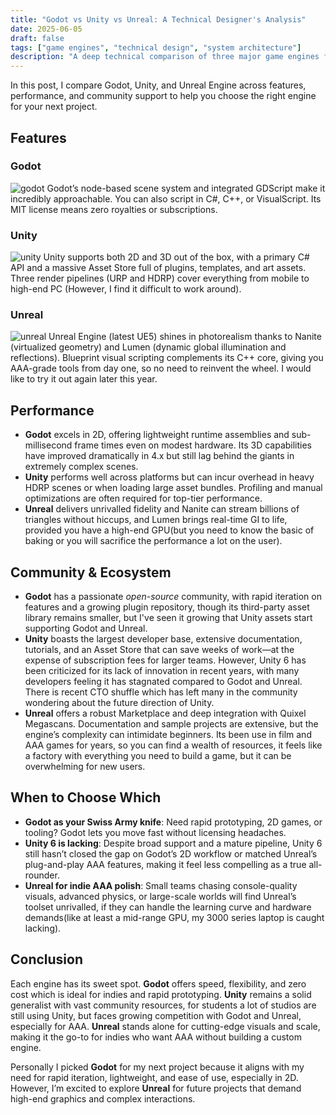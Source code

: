 ```yaml
---
title: "Godot vs Unity vs Unreal: A Technical Designer's Analysis"
date: 2025-06-05
draft: false
tags: ["game engines", "technical design", "system architecture"]
description: "A deep technical comparison of three major game engines from a technical designer's perspective, focusing on system design implications and workflow efficiency."
---
```


In this post, I compare Godot, Unity, and Unreal Engine across features, performance, and community support to help you choose the right engine for your next project.

## Features

### Godot

![godot](godot.png)
Godot’s node-based scene system and integrated GDScript make it incredibly approachable. You can also script in C#, C++, or VisualScript. Its MIT license means zero royalties or subscriptions.

### Unity

![unity](unity.png)
Unity supports both 2D and 3D out of the box, with a primary C# API and a massive Asset Store full of plugins, templates, and art assets. Three render pipelines (URP and HDRP) cover everything from mobile to high-end PC (However, I find it difficult to work around).

### Unreal

![unreal](unreal.png)
Unreal Engine (latest UE5) shines in photorealism thanks to Nanite (virtualized geometry) and Lumen (dynamic global illumination and reflections). Blueprint visual scripting complements its C++ core, giving you AAA-grade tools from day one, so no need to reinvent the wheel. I would like to try it out again later this year.

## Performance

- **Godot** excels in 2D, offering lightweight runtime assemblies and sub-millisecond frame times even on modest hardware. Its 3D capabilities have improved dramatically in 4.x but still lag behind the giants in extremely complex scenes.
- **Unity** performs well across platforms but can incur overhead in heavy HDRP scenes or when loading large asset bundles. Profiling and manual optimizations are often required for top-tier performance.
- **Unreal** delivers unrivalled fidelity and Nanite can stream billions of triangles without hiccups, and Lumen brings real-time GI to life, provided you have a high-end GPU(but you need to know the basic of baking or you will sacrifice the performance a lot on the user).

## Community & Ecosystem

- **Godot** has a passionate *open-source* community, with rapid iteration on features and a growing plugin repository, though its third-party asset library remains smaller, but I've seen it growing that Unity assets start supporting Godot and Unreal.
- **Unity** boasts the largest developer base, extensive documentation, tutorials, and an Asset Store that can save weeks of work—at the expense of subscription fees for larger teams. However, Unity 6 has been criticized for its lack of innovation in recent years, with many developers feeling it has stagnated compared to Godot and Unreal. There is recent CTO shuffle which has left many in the community wondering about the future direction of Unity.
- **Unreal** offers a robust Marketplace and deep integration with Quixel Megascans. Documentation and sample projects are extensive, but the engine’s complexity can intimidate beginners. Its been use in film and AAA games for years, so you can find a wealth of resources, it feels like a factory with everything you need to build a game, but it can be overwhelming for new users.

## When to Choose Which

- **Godot as your Swiss Army knife**: Need rapid prototyping, 2D games, or tooling? Godot lets you move fast without licensing headaches.  
- **Unity 6 is lacking**: Despite broad support and a mature pipeline, Unity 6 still hasn’t closed the gap on Godot’s 2D workflow or matched Unreal’s plug-and-play AAA features, making it feel less compelling as a true all-rounder.
- **Unreal for indie AAA polish**: Small teams chasing console-quality visuals, advanced physics, or large-scale worlds will find Unreal’s toolset unrivalled, if they can handle the learning curve and hardware demands(like at least a mid-range GPU, my 3000 series laptop is caught lacking).  

## Conclusion

Each engine has its sweet spot. **Godot** offers speed, flexibility, and zero cost which is ideal for indies and rapid prototyping. **Unity** remains a solid generalist with vast community resources, for students a lot of studios are still using Unity, but faces growing competition with Godot and Unreal, especially for AAA. **Unreal** stands alone for cutting-edge visuals and scale, making it the go-to for indies who want AAA without building a custom engine.

Personally I picked **Godot** for my next project because it aligns with my need for rapid iteration, lightweight, and ease of use, especially in 2D. However, I’m excited to explore **Unreal** for future projects that demand high-end graphics and complex interactions.
